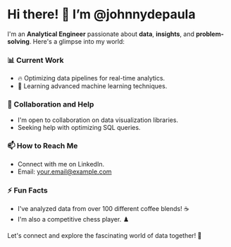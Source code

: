 # Hi there! 👋 I’m @johnnydepaula <img src="https://img.icons8.com/color/48/000000/instagram-verification-badge.png" height="15" width="15"/>

I'm an **Analytical Engineer** passionate about **data**, **insights**, and **problem-solving**. Here's a glimpse into my world:

### 📊 Current Work
- 🔥 Optimizing data pipelines for real-time analytics.
- 🌱 Learning advanced machine learning techniques.

### 🤝 Collaboration and Help
- I'm open to collaboration on data visualization libraries.
- Seeking help with optimizing SQL queries.

### 📫 How to Reach Me
- Connect with me on LinkedIn.
- Email: your.email@example.com

### ⚡ Fun Facts
- I've analyzed data from over 100 different coffee blends! ☕
- I'm also a competitive chess player. ♟️

Let's connect and explore the fascinating world of data together! 🚀

<!---
johnnydepaula/johnnydepaula is a ✨ special ✨ repository because its `README.md` (this file) appears on your GitHub profile.
You can click the Preview link to take a look at your changes.
--->
